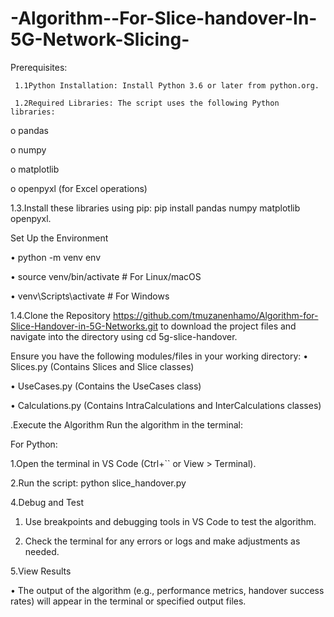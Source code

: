 # -Algorithm--For-Slice-handover-In-5G-Network-Slicing-


Prerequisites:

     1.1Python Installation: Install Python 3.6 or later from python.org.
     
     1.2Required Libraries: The script uses the following Python libraries:
o	pandas

o	numpy

o	matplotlib

o	openpyxl (for Excel operations)

1.3.Install these libraries using pip: pip install pandas numpy matplotlib openpyxl.

Set Up the Environment

•	python -m venv env

•	source venv/bin/activate   # For Linux/macOS

•	venv\Scripts\activate      # For Windows

1.4.Clone the Repository https://github.com/tmuzanenhamo/Algorithm-for-Slice-Handover-in-5G-Networks.git to download the project files and navigate into the directory using cd 5g-slice-handover.

Ensure you have the following modules/files in your working directory:
•	Slices.py (Contains Slices and Slice classes)

•	UseCases.py (Contains the UseCases class)

•	Calculations.py (Contains IntraCalculations and InterCalculations classes)

.Execute the Algorithm
Run the algorithm in the terminal:

For Python:

1.Open the terminal in VS Code (Ctrl+`` or View > Terminal).

2.Run the script: python slice_handover.py

4.Debug and Test

1.	Use breakpoints and debugging tools in VS Code to test the algorithm.
   
2.	Check the terminal for any errors or logs and make adjustments as needed.
   
5.View Results

•	The output of the algorithm (e.g., performance metrics, handover success rates) will appear in the terminal or specified output files.


